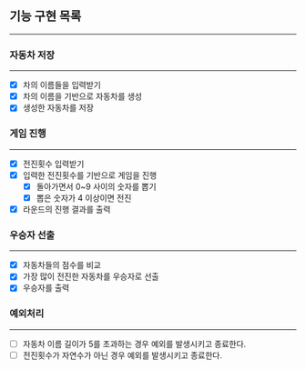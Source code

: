 ## 기능 구현 목록

---

### 자동차 저장

---

- [x]  차의 이름들을 입력받기
- [x]  차의 이름을 기반으로 자동차를 생성
- [x]  생성한 자동차를 저장

### 게임 진행

---

- [x]  전진횟수 입력받기
- [x]  입력한 전진횟수를 기반으로 게임을 진행
    - [x]  돌아가면서 0~9 사이의 숫자를 뽑기
    - [x]  뽑은 숫자가 4 이상이면 전진
- [x] 라운드의 진행 결과를 출력

### 우승자 선출

---

- [x]  자동차들의 점수를 비교
- [x]  가장 많이 전진한 자동차를 우승자로 선출
- [x]  우승자를 출력

### 예외처리

---

- [ ]  자동차 이름 길이가 5를 초과하는 경우 예외를 발생시키고 종료한다.
- [ ]  전진횟수가 자연수가 아닌 경우 예외를 발생시키고 종료한다.